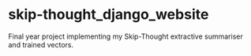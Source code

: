 # skip-thought_django_website
Final year project implementing my Skip-Thought extractive summariser and trained vectors.
